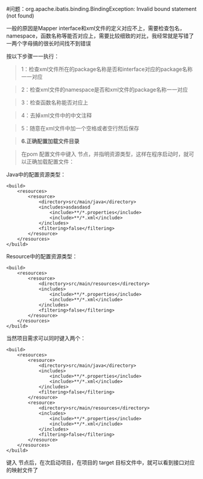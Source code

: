 
#问题：org.apache.ibatis.binding.BindingException: Invalid bound statement (not found)

一般的原因是Mapper interface和xml文件的定义对应不上，需要检查包名，namespace，函数名称等能否对应上，需要比较细致的对比，我经常就是写错了一两个字母搞的很长时间找不到错误

按以下步骤一一执行：

>1：检查xml文件所在的package名称是否和interface对应的package名称一一对应

>2：检查xml文件的namespace是否和xml文件的package名称一一对应

>3：检查函数名称能否对应上

>4：去掉xml文件中的中文注释

>5：随意在xml文件中加一个空格或者空行然后保存

>**6.正确配置加载文件目录**

>在pom 配置文件中键入 <build>节点，并指明资源类型，这样在程序启动时，就可以正确加载配置文件：

Java中的配置资源类型：

    <build>
    	<resources>
    		<resource>
    			<directory>src/main/java</directory>
    			<includes>asdasdasd
    				<include>**/*.properties</include>
    				<include>**/*.xml</include>
    			</includes>
    			<filtering>false</filtering>
    		</resource>
    	</resources>
    </build>

Resource中的配置资源类型：


    <build>	
    	<resources>
    		<resource>
    			<directory>src/main/resources</directory>
    			<includes>
    				<include>**/*.properties</include>
    				<include>**/*.xml</include>
    			</includes>
    			<filtering>false</filtering>
    		</resource>
    	</resources>
    </build>

当然项目需求可以同时键入两个：


    <build>	
    	<resources>
    		<resource>
    			<directory>src/main/java</directory>
    			<includes>
    				<include>**/*.properties</include>
    				<include>**/*.xml</include>
    			</includes>
    			<filtering>false</filtering>
    		</resource>
    		<resource>
    			<directory>src/main/resources</directory>
    			<includes>
    				<include>**/*.properties</include>
    				<include>**/*.xml</include>
    			</includes>
    			<filtering>false</filtering>
    		</resource>
    	</resources>
    </build>


键入<build> 节点后，在次启动项目，在项目的 target 目标文件中，就可以看到接口对应的映射文件了